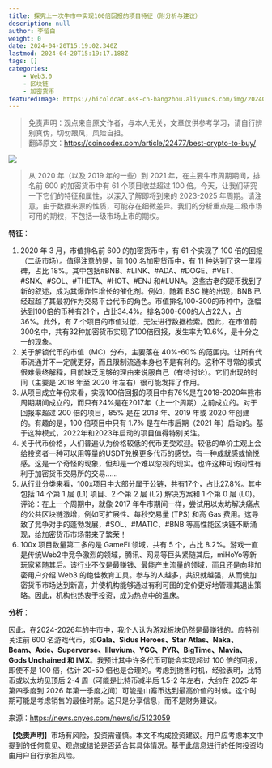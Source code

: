 ```yaml
---
title: 探究上一次牛市中实现100倍回报的项目特征（附分析与建议）
description: null
author: 李留白
weight: 0
date: 2024-04-20T15:19:02.340Z
lastmod: 2024-04-20T15:19:17.188Z
tags: []
categories:
    - Web3.0
    - 区块链
    - 加密货币
featuredImage: https://hicoldcat.oss-cn-hangzhou.aliyuncs.com/img/20240420231911.png
---
```


>免责声明：观点来自原文作者，与本人无关，文章仅供参考学习，请自行辨别真伪，切勿跟风，风险自担。<br/>
>翻译原文：https://coincodex.com/article/22477/best-crypto-to-buy/

![](https://hicoldcat.oss-cn-hangzhou.aliyuncs.com/img/20240420231911.png)

> 从 2020 年（以及 2019 年的一些）到 2021 年，在主要牛市周期期间，排名前 600 的加密货币中有 61 个项目收益超过 100 倍。今天，让我们研究一下它们的特征和属性，以深入了解即将到来的 2023-2025 年周期。请注意，由于数据来源的性质，可能存在细微差异。我们的分析重点是二级市场可用的期权，不包括一级市场上市的期权。

**特征**：

1. 2020 年 3 月，市值排名前 600 的加密货币中，有 61 个实现了 100 倍的回报（二级市场）。值得注意的是，前 100 名加密货币中，有 11 种达到了这一里程碑，占比 18%。其中包括#BNB、#LINK、#ADA、#DOGE、#VET、#SNX、#SOL、#THETA、#HOT、#ENJ 和#LUNA。这些古老的硬币找到了新的叙述，成为其爆炸性增长的催化剂。例如，随着 BSC 链的出现，BNB 已经超越了其最初作为交易平台代币的角色。市值排名100-300的币种中，涨幅达到100倍的币种有21个，占比34.4%。排名300-600的人占22人，占36%。此外，有 7 个项目的市值过低，无法进行数据检索。因此，在市值前300名中，共有32种加密货币实现了100倍回报，发生率为10.6%，是十分之一的现象。
2. 关于解锁代币的市值（MC）分布，主要落在 40%-60% 的范围内。让所有代币流通并不一定就更好，而且限制流通本身也不是有利的。这种不寻常的模式很难最终解释，目前缺乏足够的理由来说服自己（有待讨论）。它们出现的时间（主要是 2018 年至 2020 年左右）很可能发挥了作用。
3. 从项目成立年份来看，实现100倍回报的项目中有76%是在2018-2020年熊市周期期间成立的，而只有24%是在2017年（上一个周期）之前成立的。对于回报率超过 200 倍的项目，85% 是在 2018 年、2019 年或 2020 年创建的。有趣的是，100 倍项目中只有 1.7% 是在牛市后期（2021 年）启动的。基于这种模式，2022年和2023年启动的项目值得特别关注。
4. 关于代币价格，人们普遍认为价格较低的代币更受欢迎。较低的单价主观上会给投资者一种可以用等量的USDT兑换更多代币的感觉，有一种成就感或愉悦感。这是一个奇怪的现象，但却是一个难以忽视的现实。也许这种可访问性有利于加密货币交易所的交易......
5. 从行业分类来看，100x项目中大部分属于公链，共有17个，占比27.8%。其中包括 14 个第 1 层 (L1) 项目、2 个第 2 层 (L2) 解决方案和 1 个第 0 层 (L0)。评论：在上一个周期中，就像 2017 年牛市期间一样，尝试用以太坊解决痛点的公共区块链激增，例如可扩展性、每秒交易量 (TPS) 和高 Gas 费用。这导致了竞争对手的蓬勃发展，#SOL、#MATIC、#BNB 等高性能区块链不断涌现，给加密货币市场带来了繁荣！
6. 100x 项目数量第二多的是 GameFi 领域，共有 5 个，占比 8.2%。游戏一直是传统Web2中竞争激烈的领域，腾讯、网易等巨头紧随其后，miHoYo等新玩家紧随其后。该行业不仅是最赚钱、最能产生流量的领域，而且还是向非加密用户介绍 Web3 的绝佳教育工具。参与的人越多，共识就越强，从而使加密货币市场达到新高，并使机构能够通过有利可图的定价更好地管理其退出策略。因此，机构也热衷于投资，成为热点中的温床。

**分析**：

因此，在2024-2026年的牛市中，我个人认为游戏板块仍然是最赚钱的。应特别关注前 600 名游戏代币，如**Gala、Sidus Heroes、Star Atlas、Naka、Beam、Axie、Superverse、Illuvium、YGG、PYR、BigTime、Mavia、Gods Unchained 和 IMX**。我预计其中许多代币可能会实现超过 100 倍的回报，即使不是 100 倍，估计 20-50 倍也是合理的。考虑到抛售时机，经验表明，比特币或以太坊见顶后 2-4 周（可能是比特币减半后 1.5-2 年左右，大约在 2025 年第四季度到 2026 年第一季度之间）可能是山寨币达到最高价值的时候。这个时期可能是考虑销售的最佳时期。这只是分享信息，而不是财务建议。

来源：https://news.cnyes.com/news/id/5123059

【**免责声明**】市场有风险，投资需谨慎。本文不构成投资建议。用户应考虑本文中提到的任何意见、观点或结论是否适合其具体情况。基于此信息进行的任何投资均由用户自行承担风险。